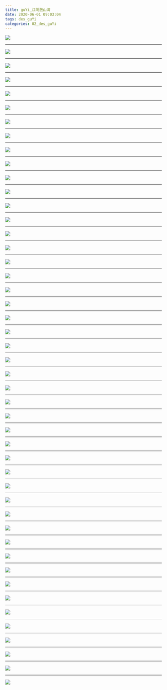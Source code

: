 ```yaml
---
title: guYi_江阴敔山湾
date: 2020-06-01 09:03:04
tags: des_guYi
categories: 02_des_guYi
---
```


![](./yuShanWan_001.jpg)

<!--more-->

***

![](./yuShanWan_002.jpg)

***

![](./yuShanWan_003.jpg)

***

![](./yuShanWan_004.jpg)

***

![](./yuShanWan_005.jpg)

***

![](./yuShanWan_006.jpg)

***

![](./yuShanWan_007.jpg)

***

![](./yuShanWan_008.jpg)

***

![](./yuShanWan_009.jpg)

***

![](./yuShanWan_010.jpg)

***

![](./yuShanWan_011.jpg)

***

![](./yuShanWan_012.jpg)

***

![](./yuShanWan_013.jpg)

***

![](./yuShanWan_014.jpg)

***

![](./yuShanWan_015.jpg)

***

![](./yuShanWan_016.jpg)

***

![](./yuShanWan_017.jpg)

***

![](./yuShanWan_018.jpg)

***

![](./yuShanWan_019.jpg)

***

![](./yuShanWan_020.jpg)

***

![](./yuShanWan_021.jpg)

***

![](./yuShanWan_022.jpg)

***

![](./yuShanWan_023.jpg)

***

![](./yuShanWan_024.jpg)

***

![](./yuShanWan_025.jpg)

***

![](./yuShanWan_026.jpg)

***

![](./yuShanWan_027.jpg)

***

![](./yuShanWan_028.jpg)

***

![](./yuShanWan_029.jpg)

***

![](./yuShanWan_030.jpg)

***

![](./yuShanWan_031.jpg)

***

![](./yuShanWan_032.jpg)

***

![](./yuShanWan_033.jpg)

***

![](./yuShanWan_034.jpg)

***

![](./yuShanWan_035.jpg)

***

![](./yuShanWan_036.jpg)

***

![](./yuShanWan_037.jpg)

***

![](./yuShanWan_038.jpg)

***

![](./yuShanWan_039.jpg)

***

![](./yuShanWan_040.jpg)

***

![](./yuShanWan_041.jpg)

***

![](./yuShanWan_042.jpg)

***

![](./yuShanWan_043.jpg)

***

![](./yuShanWan_044.jpg)

***

![](./yuShanWan_045.jpg)

***

![](./yuShanWan_046.jpg)

***

![](./yuShanWan_047.jpg)

